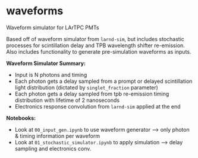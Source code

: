 # waveforms
Waveform simulator for LArTPC PMTs

Based off of waveform simulator from `larnd-sim`, but includes stochastic processes for scintillation delay and TPB wavelength shifter re-emission. Also includes functionality to generate pre-simulation waveforms as inputs.

**Waveform Simulator Summary:**
* Input is N photons and timing
* Each photon gets a delay sampled from a prompt or delayed scintillation light distribution (dictated by `singlet_fraction` parameter)
* Each photon gets a delay sampled from tpb re-emission timing distribution with lifetime of 2 nanoseconds
* Electronics response convolution from `larnd-sim` applied at the end

**Notebooks:**
* Look at `00_input_gen.ipynb` to use waveform generator --> only photon & timing information per waveform
* Look at `01_stochastic_simulator.ipynb` to apply simulation --> delay sampling and electronics conv.
